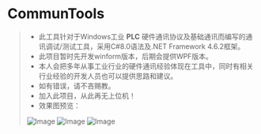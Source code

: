 # CommunTools
> * 此工具针对于Windows工业 **PLC** 硬件通讯协议及基础通讯而编写的通讯调试/测试工具，采用C#8.0语法及.NET Framework 4.6.2框架。
> * 此项目暂时先开发winform版本，后期会提供WPF版本。
> * 本人会把多年从事工业行业的硬件通讯经验体现在工具中，同时有相关行业经验的开发人员也可以提供思路和建议。
> * 如有错误，请不吝赐教。
> * 加入此项目，从此再无上位机！
> * 效果图预览：
> 
> ![Image]([https://github.com/SmallRob/PLC-CommunTools/blob/d3ed25f5bef66c5dd662ae61d56bf1f8cb4a8ad8/ShotCuts/20240703-143325.jpg](https://github.com/SmallRob/PLC-CommunTools/blob/master/ShotCuts/20240703-143325.jpg))
> ![Image](https://github.com/SmallRob/PLC-CommunTools/blob/d3ed25f5bef66c5dd662ae61d56bf1f8cb4a8ad8/ShotCuts/server.PNG)
> ![Image](https://github.com/SmallRob/PLC-CommunTools/blob/d3ed25f5bef66c5dd662ae61d56bf1f8cb4a8ad8/ShotCuts/client.PNG)
